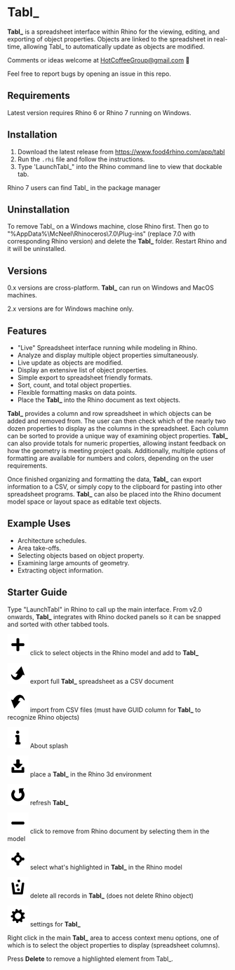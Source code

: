 # Tabl_

**Tabl_** is a spreadsheet interface within Rhino for the viewing, editing, and exporting of object properties. Objects are linked to the spreadsheet in real-time, allowing Tabl_ to automatically update as objects are modified.

Comments or ideas welcome at HotCoffeeGroup@gmail.com :e-mail:

Feel free to report bugs by opening an issue in this repo.

## Requirements
Latest version requires Rhino 6 or Rhino 7 running on Windows.

## Installation
 1. Download the latest release from https://www.food4rhino.com/app/tabl
 2. Run the `.rhi` file and follow the instructions. 
 3. Type 'LaunchTabl_" into the Rhino command line to view that dockable tab.

Rhino 7 users can find Tabl_ in the package manager

## Uninstallation
To remove Tabl_ on a Windows machine, close Rhino first. Then go to "%AppData%\McNeel\Rhinoceros\7.0\Plug-ins\" (replace 7.0 with corresponding Rhino version) and delete the **Tabl_** folder. Restart Rhino and it will be uninstalled. 

## Versions

0.x versions are cross-platform. **Tabl_** can run on Windows and MacOS machines.

2.x versions are for Windows machine only.

## Features

* "Live" Spreadsheet interface running while modeling in Rhino.
* Analyze and display multiple object properties simultaneously.
* Live update as objects are modified.
* Display an extensive list of object properties.
* Simple export to spreadsheet friendly formats.
* Sort, count, and total object properties.
* Flexible formatting masks on data points.
* Place the **Tabl_** into the Rhino document as text objects.

**Tabl_** provides a column and row spreadsheet in which objects can be added and removed from. The user can then check which of the nearly two dozen properties to display as the columns in the spreadsheet. Each column can be sorted to provide a unique way of examining object properties. **Tabl_** can also provide totals for numeric properties, allowing instant feedback on how the geometry is meeting project goals. Additionally, multiple options of formatting are available for numbers and colors, depending on the user requirements.

Once finished organizing and formatting the data, **Tabl_** can export information to a CSV, or simply copy to the clipboard for pasting into other spreadsheet programs. **Tabl_** can also be placed into the Rhino document model space or layout space as editable text objects.

## Example Uses

* Architecture schedules.
* Area take-offs.
* Selecting objects based on object property.
* Examining large amounts of geometry.
* Extracting object information.

## Starter Guide

Type "LaunchTabl" in Rhino to call up the main interface. From v2.0 onwards, **Tabl_** integrates with Rhino docked panels so it can be snapped and sorted with other tabbed tools.

![alt text](https://github.com/tmwarchitecture/Tabl_/blob/master/cs/v2/Resources/Add%402x.png) click to select objects in the Rhino model and add to **Tabl_**

![alt text](https://github.com/tmwarchitecture/Tabl_/blob/master/cs/v2/Resources/Export%402x.png) export full **Tabl_** spreadsheet as a CSV document

![alt text](https://github.com/tmwarchitecture/Tabl_/blob/master/cs/v2/Resources/Import%402x.png) import from CSV files (must have GUID column for **Tabl_** to recognize Rhino objects)

![alt text](https://github.com/tmwarchitecture/Tabl_/blob/master/cs/v2/Resources/Info%402x.png) About splash

![alt text](https://github.com/tmwarchitecture/Tabl_/blob/master/cs/v2/Resources/Placement%402x.png) place a **Tabl_** in the Rhino 3d environment

![alt text](https://github.com/tmwarchitecture/Tabl_/blob/master/cs/v2/Resources/Refresh%402x.png) refresh **Tabl_**

![alt text](https://github.com/tmwarchitecture/Tabl_/blob/master/cs/v2/Resources/Remove%402x.png) click to remove from Rhino document by selecting them in the model

![alt text](https://github.com/tmwarchitecture/Tabl_/blob/master/cs/v2/Resources/Select%402x.png) select what's highlighted in **Tabl_** in the Rhino model

![alt text](https://github.com/tmwarchitecture/Tabl_/blob/master/cs/v2/Resources/Trash%402x.png) delete all records in **Tabl_** (does not delete Rhino object)

![alt text](https://github.com/tmwarchitecture/Tabl_/blob/master/cs/v2/Resources/Settings%402x.png) settings for **Tabl_**

Right click in the main **Tabl_** area to access context menu options, one of which is to select the object properties to display (spreadsheet columns). 

Press **Delete** to remove a highlighted element from Tabl_.
